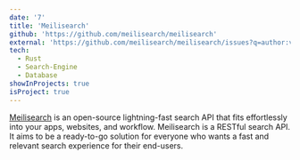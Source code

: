 ```yaml
---
date: '7'
title: 'Meilisearch'
github: 'https://github.com/meilisearch/meilisearch'
external: 'https://github.com/meilisearch/meilisearch/issues?q=author:vivek-26+'
tech:
  - Rust
  - Search-Engine
  - Database
showInProjects: true
isProject: true
---
```


[Meilisearch](https://github.com/meilisearch/meilisearch) is an open-source lightning-fast search API that fits effortlessly into your apps, websites, and workflow. Meilisearch is a RESTful search API. It aims to be a ready-to-go solution for everyone who wants a fast and relevant search experience for their end-users.

